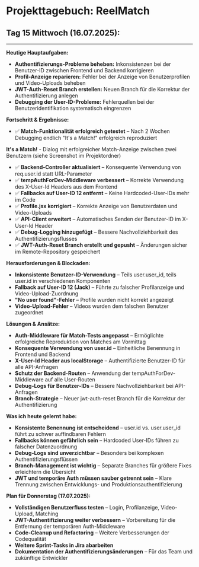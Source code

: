 # Projekttagebuch: ReelMatch

## Tag 15 Mittwoch (16.07.2025):

---

**Heutige Hauptaufgaben:**
*   **Authentifizierungs-Probleme beheben:** Inkonsistenzen bei der Benutzer-ID zwischen Frontend und Backend korrigieren
*   **Profil-Anzeige reparieren:** Fehler bei der Anzeige von Benutzerprofilen und Video-Uploads beheben
*   **JWT-Auth-Reset Branch erstellen:** Neuen Branch für die Korrektur der Authentifizierung anlegen
*   **Debugging der User-ID-Probleme:** Fehlerquellen bei der Benutzeridentifikation systematisch eingrenzen

**Fortschritt & Ergebnisse:**
*   ✅ **Match-Funktionalität erfolgreich getestet** – Nach 2 Wochen Debugging endlich "It's a Match!" erfolgreich reproduziert

**It's a Match!** - Dialog mit erfolgreicher Match-Anzeige zwischen zwei Benutzern (siehe Screenshot im Projektordner)

*   ✅ **Backend-Controller aktualisiert** – Konsequente Verwendung von req.user.id statt URL-Parameter
*   ✅ **tempAuthForDev-Middleware verbessert** – Korrekte Verwendung des X-User-Id Headers aus dem Frontend
*   ✅ **Fallbacks auf User-ID 12 entfernt** – Keine Hardcoded-User-IDs mehr im Code
*   ✅ **Profile.jsx korrigiert** – Korrekte Anzeige von Benutzerdaten und Video-Uploads
*   ✅ **API-Client erweitert** – Automatisches Senden der Benutzer-ID im X-User-Id Header
*   ✅ **Debug-Logging hinzugefügt** – Bessere Nachvollziehbarkeit des Authentifizierungsflusses
*   ✅ **JWT-Auth-Reset Branch erstellt und gepusht** – Änderungen sicher im Remote-Repository gespeichert

**Herausforderungen & Blockaden:**
*   **Inkonsistente Benutzer-ID-Verwendung** – Teils user.user_id, teils user.id in verschiedenen Komponenten
*   **Fallback auf User-ID 12 (Jack)** – Führte zu falscher Profilanzeige und Video-Upload-Zuordnung
*   **"No user found"-Fehler** – Profile wurden nicht korrekt angezeigt
*   **Video-Upload-Fehler** – Videos wurden dem falschen Benutzer zugeordnet

**Lösungen & Ansätze:**
*   **Auth-Middleware für Match-Tests angepasst** – Ermöglichte erfolgreiche Reproduktion von Matches am Vormittag
*   **Konsequente Verwendung von user.id** – Einheitliche Benennung in Frontend und Backend
*   **X-User-Id Header aus localStorage** – Authentifizierte Benutzer-ID für alle API-Anfragen
*   **Schutz der Backend-Routen** – Anwendung der tempAuthForDev-Middleware auf alle User-Routen
*   **Debug-Logs für Benutzer-IDs** – Bessere Nachvollziehbarkeit bei API-Anfragen
*   **Branch-Strategie** – Neuer jwt-auth-reset Branch für die Korrektur der Authentifizierung

**Was ich heute gelernt habe:**
*   **Konsistente Benennung ist entscheidend** – user.id vs. user.user_id führt zu schwer auffindbaren Fehlern
*   **Fallbacks können gefährlich sein** – Hardcoded User-IDs führen zu falscher Datenzuordnung
*   **Debug-Logs sind unverzichtbar** – Besonders bei komplexen Authentifizierungsflüssen
*   **Branch-Management ist wichtig** – Separate Branches für größere Fixes erleichtern die Übersicht
*   **JWT und temporäre Auth müssen sauber getrennt sein** – Klare Trennung zwischen Entwicklungs- und Produktionsauthentifizierung

**Plan für Donnerstag (17.07.2025):**
*   **Vollständigen Benutzerfluss testen** – Login, Profilanzeige, Video-Upload, Matching
*   **JWT-Authentifizierung weiter verbessern** – Vorbereitung für die Entfernung der temporären Auth-Middleware
*   **Code-Cleanup und Refactoring** – Weitere Verbesserungen der Codequalität
*   **Weitere Sprint-Tasks in Jira abarbeiten**
*   **Dokumentation der Authentifizierungsänderungen** – Für das Team und zukünftige Entwickler